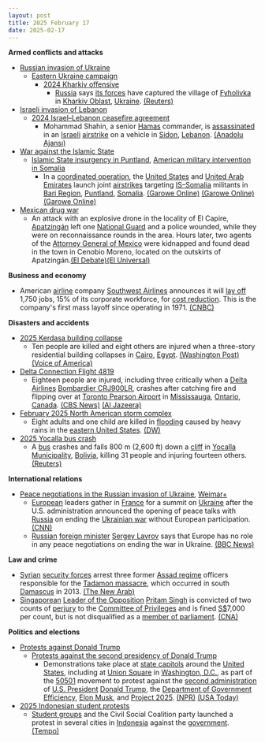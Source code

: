 ```yaml
---
layout: post
title: 2025 February 17
date: 2025-02-17
---
```



**Armed conflicts and attacks**

* [Russian invasion of Ukraine](https://en.wikipedia.org/wiki/Russian_invasion_of_Ukraine "Russian invasion of Ukraine")
  + [Eastern Ukraine campaign](https://en.wikipedia.org/wiki/Eastern_Ukraine_campaign "Eastern Ukraine campaign")
    - [2024 Kharkiv offensive](https://en.wikipedia.org/wiki/2024_Kharkiv_offensive "2024 Kharkiv offensive")
      * [Russia](https://en.wikipedia.org/wiki/Russia "Russia") says [its forces](https://en.wikipedia.org/wiki/Russian_Armed_Forces "Russian Armed Forces") have captured the village of [Fyholivka](https://en.wikipedia.org/wiki/Fyholivka "Fyholivka") in [Kharkiv Oblast](https://en.wikipedia.org/wiki/Kharkiv_Oblast "Kharkiv Oblast"), [Ukraine](https://en.wikipedia.org/wiki/Ukraine "Ukraine"). [(Reuters)](https://www.reuters.com/world/europe/russia-says-it-has-taken-fyholivka-village-ukraine-kharkiv-region-2025-02-17/)
* [Israeli invasion of Lebanon](https://en.wikipedia.org/wiki/Israeli_invasion_of_Lebanon_%282024%E2%80%93present%29 "Israeli invasion of Lebanon (2024–present)")
  + [2024 Israel–Lebanon ceasefire agreement](https://en.wikipedia.org/wiki/2024_Israel%E2%80%93Lebanon_ceasefire_agreement "2024 Israel–Lebanon ceasefire agreement")
    - Mohammad Shahin, a senior [Hamas](https://en.wikipedia.org/wiki/Hamas "Hamas") commander, is [assassinated](https://en.wikipedia.org/wiki/Assassination "Assassination") in an [Israeli](https://en.wikipedia.org/wiki/Israel "Israel") [airstrike](https://en.wikipedia.org/wiki/Airstrike "Airstrike") on a vehicle in [Sidon](https://en.wikipedia.org/wiki/Sidon "Sidon"), [Lebanon](https://en.wikipedia.org/wiki/Lebanon "Lebanon"). [(Anadolu Ajansı)](https://www.aa.com.tr/en/middle-east/hamas-commander-killed-in-israeli-drone-strike-in-lebanon-s-sidon/3484422)
* [War against the Islamic State](https://en.wikipedia.org/wiki/War_against_the_Islamic_State "War against the Islamic State")
  + [Islamic State insurgency in Puntland](https://en.wikipedia.org/wiki/Islamic_State_insurgency_in_Puntland "Islamic State insurgency in Puntland"), [American military intervention in Somalia](https://en.wikipedia.org/wiki/American_military_intervention_in_Somalia_%282007%E2%80%93present%29 "American military intervention in Somalia (2007–present)")
    - In a [coordinated operation](https://en.wikipedia.org/wiki/Puntland_counter-terrorism_operations "Puntland counter-terrorism operations"), the [United States](https://en.wikipedia.org/wiki/United_States "United States") and [United Arab Emirates](https://en.wikipedia.org/wiki/United_Arab_Emirates "United Arab Emirates") launch joint [airstrikes](https://en.wikipedia.org/wiki/Airstrikes "Airstrikes") targeting [IS–Somalia](https://en.wikipedia.org/wiki/Islamic_State_%E2%80%93_Somalia_Province "Islamic State – Somalia Province") militants in [Bari Region](https://en.wikipedia.org/wiki/Bari_Region "Bari Region"), [Puntland](https://en.wikipedia.org/wiki/Puntland "Puntland"), [Somalia](https://en.wikipedia.org/wiki/Somalia "Somalia"). [(Garowe Online)](https://garoweonline.com/en/news/somalia/us-and-uae-carry-out-airstrikes-against-isis-in-somalia-s-puntland) [(Garowe Online)](https://garoweonline.com/en/news/somalia/u-s-airstrikes-target-isis-in-somalia-for-second-time-this-month) [(Garowe Online)](https://garoweonline.com/en/news/puntland/uae-airstrikes-hit-isis-in-somalia-s-puntland-killing-dozens-of-militants)
* [Mexican drug war](https://en.wikipedia.org/wiki/Mexican_drug_war "Mexican drug war")
  + An attack with an explosive drone in the locality of El Capire, [Apatzingán](https://en.wikipedia.org/wiki/Apatzing%C3%A1n "Apatzingán") left one [National Guard](https://en.wikipedia.org/wiki/National_Guard_%28Mexico%29 "National Guard (Mexico)") and a police wounded, while they were on reconnaissance rounds in the area. Hours later, two agents of the [Attorney General of Mexico](https://en.wikipedia.org/wiki/Attorney_General_of_Mexico "Attorney General of Mexico") were kidnapped and found dead in the town in Cenobio Moreno, located on the outskirts of Apatzingán.[(El Debate)](https://www.debate.com.mx/policiacas/Crimen-organizado-ataca-con-drones-artillados-a-Guardia-Nacional-en-Apatzingan-20250216-0115.html)[(El Universal)](https://www.eluniversal.com.mx/estados/asesinan-a-policia-ministerial-y-elemento-de-la-fgr-en-apatzingan-fueron-interceptados-por-cartel-michoacan-nueva-generacion/)

**Business and economy**

* American [airline](https://en.wikipedia.org/wiki/Airline "Airline") company [Southwest Airlines](https://en.wikipedia.org/wiki/Southwest_Airlines "Southwest Airlines") announces it will [lay off](https://en.wikipedia.org/wiki/Layoff "Layoff") 1,750 jobs, 15% of its corporate workforce, for [cost reduction](https://en.wikipedia.org/wiki/Cost_reduction "Cost reduction"). This is the company's first mass layoff since operating in 1971. [(CNBC)](https://www.cnbc.com/2025/02/17/southwest-airlines-to-cut-15percent-of-corporate-jobs-in-cost-saving-push.html)

**Disasters and accidents**

* [2025 Kerdasa building collapse](https://en.wikipedia.org/wiki/2025_Kerdasa_building_collapse "2025 Kerdasa building collapse")
  + Ten people are killed and eight others are injured when a three-story residential building collapses in [Cairo](https://en.wikipedia.org/wiki/Cairo "Cairo"), [Egypt](https://en.wikipedia.org/wiki/Egypt "Egypt"). [(Washington Post)](https://www.washingtonpost.com/world/2025/02/17/egypt-building-collapse/ded3fc18-ed2c-11ef-bd80-8f2ac5c75a8a_story.html) [(Voice of America)](https://www.voanews.com/a/state-media-cairo-building-collapse-kills-10-/7977495.html)
* [Delta Connection Flight 4819](https://en.wikipedia.org/wiki/Delta_Connection_Flight_4819 "Delta Connection Flight 4819")
  + Eighteen people are injured, including three critically when a [Delta Airlines](https://en.wikipedia.org/wiki/Delta_Airlines "Delta Airlines") [Bombardier CRJ900LR](https://en.wikipedia.org/wiki/Bombardier_CRJ700_series#CRJ900LR "Bombardier CRJ700 series"), crashes after catching fire and flipping over at [Toronto Pearson Airport](https://en.wikipedia.org/wiki/Toronto_Pearson_Airport "Toronto Pearson Airport") in [Mississauga](https://en.wikipedia.org/wiki/Mississauga "Mississauga"), [Ontario](https://en.wikipedia.org/wiki/Ontario "Ontario"), [Canada](https://en.wikipedia.org/wiki/Canada "Canada"). [(CBS News)](https://www.cbsnews.com/chicago/news/delta-plane-crash-toronto-pearson-airport-minneapolis-st-paul-international-airport/) [(Al Jazeera)](https://www.aljazeera.com/news/2025/2/17/at-least-eight-injured-as-delta-plane-flips-upon-arrival-in-toronto-airport)
* [February 2025 North American storm complex](https://en.wikipedia.org/wiki/February_2025_North_American_storm_complex "February 2025 North American storm complex")
  + Eight adults and one child are killed in [flooding](https://en.wikipedia.org/wiki/Flooding "Flooding") caused by heavy rains in the [eastern United States](https://en.wikipedia.org/wiki/Eastern_United_States "Eastern United States"). [(DW)](https://www.dw.com/en/us-heavy-rains-and-flooding-kill-9/a-71635101)
* [2025 Yocalla bus crash](https://en.wikipedia.org/wiki/2025_Yocalla_bus_crash "2025 Yocalla bus crash")
  + A [bus](https://en.wikipedia.org/wiki/Bus "Bus") crashes and falls 800 m (2,600 ft) down a [cliff](https://en.wikipedia.org/wiki/Cliff "Cliff") in [Yocalla Municipality](https://en.wikipedia.org/wiki/Yocalla_Municipality "Yocalla Municipality"), [Bolivia](https://en.wikipedia.org/wiki/Bolivia "Bolivia"), killing 31 people and injuring fourteen others. [(Reuters)](https://www.reuters.com/world/americas/bus-crash-bolivia-kills-over-30-people-2025-02-17/)

**International relations**

* [Peace negotiations in the Russian invasion of Ukraine](https://en.wikipedia.org/wiki/Peace_negotiations_in_the_Russian_invasion_of_Ukraine "Peace negotiations in the Russian invasion of Ukraine"), [Weimar+](https://en.wikipedia.org/wiki/Weimar%2B "Weimar+")
  + [European](https://en.wikipedia.org/wiki/Europe "Europe") leaders gather in [France](https://en.wikipedia.org/wiki/France "France") for a summit on [Ukraine](https://en.wikipedia.org/wiki/Ukraine "Ukraine") after the U.S. administration announced the opening of peace talks with [Russia](https://en.wikipedia.org/wiki/Russia "Russia") on ending the [Ukrainian war](https://en.wikipedia.org/wiki/Russo-Ukrainian_War "Russo-Ukrainian War") without European participation. [(CNN)](https://edition.cnn.com/2025/02/17/europe/europe-ukraine-summit-paris-trump-intl-hnk/index.html)
  + [Russian](https://en.wikipedia.org/wiki/Russia "Russia") [foreign minister](https://en.wikipedia.org/wiki/Minister_of_Foreign_Affairs_%28Russia%29 "Minister of Foreign Affairs (Russia)") [Sergey Lavrov](https://en.wikipedia.org/wiki/Sergey_Lavrov "Sergey Lavrov") says that Europe has no role in any peace negotiations on ending the war in Ukraine. [(BBC News)](https://www.bbc.co.uk/news/live/crr0gngkjrvt?post=asset%3A30205865-0fcb-426e-9a98-420e22bafe0f#post)

**Law and crime**

* [Syrian](https://en.wikipedia.org/wiki/Syria "Syria") [security forces](https://en.wikipedia.org/wiki/General_Security_Service_%28Syria%29 "General Security Service (Syria)") arrest three former [Assad regime](https://en.wikipedia.org/wiki/Assad_regime "Assad regime") officers responsible for the [Tadamon massacre](https://en.wikipedia.org/wiki/Tadamon_massacre "Tadamon massacre"), which occurred in south [Damascus](https://en.wikipedia.org/wiki/Damascus "Damascus") in 2013. [(The New Arab)](https://www.newarab.com/news/syria-arrests-three-officers-suspected-tadamon-massacre)
* [Singaporean](https://en.wikipedia.org/wiki/Singapore "Singapore") [Leader of the Opposition](https://en.wikipedia.org/wiki/Leader_of_the_Opposition_%28Singapore%29 "Leader of the Opposition (Singapore)") [Pritam Singh](https://en.wikipedia.org/wiki/Pritam_Singh_%28Singaporean_politician%29 "Pritam Singh (Singaporean politician)") is convicted of two counts of [perjury](https://en.wikipedia.org/wiki/Perjury "Perjury") to the [Committee of Privileges](https://en.wikipedia.org/wiki/Parliament_of_Singapore#Committees "Parliament of Singapore") and is fined [S$](https://en.wikipedia.org/wiki/Singapore_dollar "Singapore dollar")7,000 per count, but is not disqualified as a [member of parliament](https://en.wikipedia.org/wiki/Parliament_of_Singapore#Qualifications "Parliament of Singapore"). [(CNA)](https://www.channelnewsasia.com/singapore/pritam-singh-guilty-verdict-fine-raeesah-khan-live-4930601)

**Politics and elections**

* [Protests against Donald Trump](https://en.wikipedia.org/wiki/Protests_against_Donald_Trump "Protests against Donald Trump")
  + [Protests against the second presidency of Donald Trump](https://en.wikipedia.org/wiki/Protests_against_the_second_presidency_of_Donald_Trump "Protests against the second presidency of Donald Trump")
    - Demonstrations take place at [state capitols](https://en.wikipedia.org/wiki/List_of_state_and_territorial_capitols_in_the_United_States "List of state and territorial capitols in the United States") around the [United States](https://en.wikipedia.org/wiki/United_States "United States"), including at [Union Square](https://en.wikipedia.org/wiki/Union_Square_%28Washington%2C_D.C.%29 "Union Square (Washington, D.C.)") in [Washington, D.C.](https://en.wikipedia.org/wiki/Washington%2C_D.C. "Washington, D.C."), as part of the [50501](https://en.wikipedia.org/wiki/50501 "50501") movement to protest against the [second administration](https://en.wikipedia.org/wiki/Second_presidency_of_Donald_Trump "Second presidency of Donald Trump") of [U.S. President](https://en.wikipedia.org/wiki/President_of_the_United_States "President of the United States") [Donald Trump](https://en.wikipedia.org/wiki/Donald_Trump "Donald Trump"), the [Department of Government Efficiency](https://en.wikipedia.org/wiki/Department_of_Government_Efficiency "Department of Government Efficiency"), [Elon Musk](https://en.wikipedia.org/wiki/Elon_Musk "Elon Musk"), and [Project 2025](https://en.wikipedia.org/wiki/Project_2025 "Project 2025"). [(NPR)](https://www.npr.org/2025/02/16/nx-s1-5297117/50501-movement-presidents-day-protests-explainer) [(USA Today)](https://www.usatoday.com/story/news/nation/2025/02/17/anti-trump-musk-protests-us/78962739007/)
* [2025 Indonesian student protests](https://en.wikipedia.org/wiki/2025_Indonesian_student_protests "2025 Indonesian student protests")
  + [Student groups](https://en.wikipedia.org/wiki/All-Indonesian_Students%27_Union "All-Indonesian Students' Union") and the Civil Social Coalition party launched a protest in several cities in [Indonesia](https://en.wikipedia.org/wiki/Indonesia "Indonesia") against the [government](https://en.wikipedia.org/wiki/Government_of_Indonesia "Government of Indonesia"). [(Tempo)](https://en.tempo.co/read/1976243/bem-si-and-civil-society-coalition-hold-protest-today-govt-policies-make-people-suffer-more)
